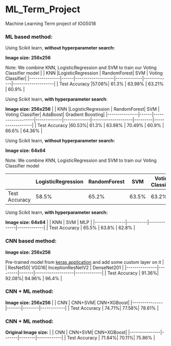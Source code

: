 # ML_Term_Project
Machine Learning Term project of IOG5018


### ML based method:
Using Scikit learn, **without hyperparameter search:**

**Image size: 256x256**

Note: We combine KNN, LogisticRegression and SVM to train our Voting Classifier model
|               |  KNN |LogisticRegression | RandomForest|     SVM     |   Voting Classifier|
|---------------|------|-------------------|-------------|-------------|--------------------|
| Test Accuracy |57.08%| 61.3%             |      63.98% |    63.21%   |     60.9%          |

Using Scikit learn, **with hyperparameter search**:

**Image size: 256x256**
|               |  KNN |LogisticRegression | RandomForest|     SVM     |   Voting Classifier| AdaBoost| Gradient Boosting|
|---------------|------|-------------------|-------------|-------------|--------------------|---------|------------------|
| Test Accuracy |60.53%| 61.3%             |      63.98% |    70.49%   |     60.9%          |   66.6% |        64.36%    |


Using Scikit learn, **without hyperparameter search:**

**Image size: 64x64**

Note: We combine KNN, LogisticRegression and SVM to train our Voting Classifier model

|               | LogisticRegression | RandomForest|     SVM     | Voting Classifier| 
|---------------|--------------------|-------------|-------------|------------------|
| Test Accuracy |58.5%               |      65.2%  |    63.5%    |     63.2%        |

Using Scikit learn, **with hyperparameter search:**

**Image size: 64x64**
|               |    KNN   |     SVM     |  MLP        | 
|---------------|----------|-------------|-------------|
| Test Accuracy |   65.5%  |    63.8%    |     62.8%   |


### CNN based method:

**Image size: 256x256**

Pre-trained model from [keras application](https://keras.io/api/applications/) and add some custom layer on it
|               | ResNet50|  VGG16| InceptionResNetV2 | DenseNet201 |
|---------------|---------|-------|-------------------|-------------|
| Test Accuracy |   91.36%| 92.08%|      94.96%       |    96.4%    |


### CNN + ML method:

**Image size: 256x256**
|               |   CNN | CNN+SVM| CNN+XGBoost|
|---------------|-------|--------|------------|
| Test Accuracy | 74.71%|  77.58%|   78.61%   |


### CNN + ML method:

**Original Image size:**
|               |   CNN | CNN+SVM| CNN+XGBoost|
|---------------|-------|--------|------------|
| Test Accuracy | 71.84%|  70.11%|   75.86%   |
